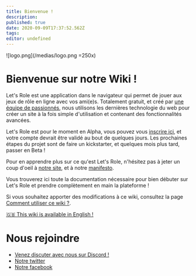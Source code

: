 ```yaml
---
title: Bienvenue !
description: 
published: true
date: 2020-09-09T17:37:52.562Z
tags: 
editor: undefined
---
```


![logo.png](/medias/logo.png =250x)

# Bienvenue sur notre Wiki !
Let's Role est une application dans le navigateur qui permet de jouer aux jeux de rôle en ligne avec vos ami(e)s. Totalement gratuit, et créé par [une équipe de passionnés](/fr/staff), nous utilisons les dernières technologie du web pour créer un site à la fois simple d'utilisation et contenant des fonctionnalités avancées.

Let's Role est pour le moment en Alpha, vous pouvez vous [inscrire ici](https://alpha.lets-role.com/register), et votre compte devrait être validé au bout de quelques jours. Les prochaines étapes du projet sont de faire un kickstarter, et quelques mois plus tard, passer en Beta !

Pour en apprendre plus sur ce qu'est Let's Role, n'hésitez pas à jeter un coup d'oeil à [notre site](https://lets-role.com), et à notre [manifesto](https://www.lets-role.com/manifesto).

Vous trouverez ici toute la documentation nécessaire pour bien débuter sur Let's Role et prendre complètement en main la plateforme !

Si vous souhaitez apporter des modifications à ce wiki, consultez la page [Comment utiliser ce wiki ?](/fr/how-to-use-this-wiki).

[:gb: This wiki is available in English !](/en/home)

# Nous rejoindre
- [Venez discuter avec nous sur Discord !](https://discord.gg/m5cqTwa)
- [Notre twitter](https://twitter.com/LetsRoleRPG)
- [Notre facebook](https://www.facebook.com/LetsRoleRPG)